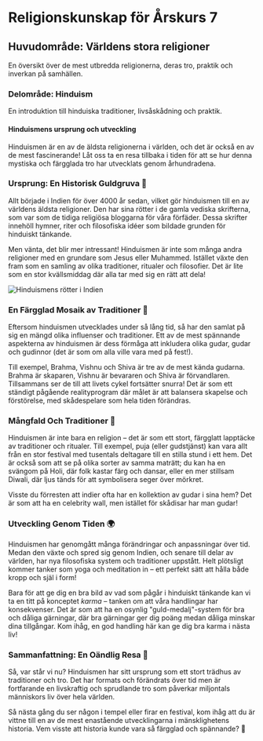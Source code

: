 # Religionskunskap för Årskurs 7
## Huvudområde: Världens stora religioner
En översikt över de mest utbredda religionerna, deras tro, praktik och inverkan på samhällen.
### Delområde: Hinduism
En introduktion till hinduiska traditioner, livsåskådning och praktik.
#### Hinduismens ursprung och utveckling

Hinduismen är en av de äldsta religionerna i världen, och det är också en av de mest fascinerande! Låt oss ta en resa tillbaka i tiden för att se hur denna mystiska och färgglada tro har utvecklats genom århundradena.

### Ursprung: En Historisk Guldgruva 🚀

Allt började i Indien för över 4000 år sedan, vilket gör hinduismen till en av världens äldsta religioner. Den har sina rötter i de gamla vediska skrifterna, som var som de tidiga religiösa bloggarna för våra förfäder. Dessa skrifter innehöll hymner, riter och filosofiska idéer som bildade grunden för hinduiskt tänkande.

Men vänta, det blir mer intressant! Hinduismen är inte som många andra religioner med en grundare som Jesus eller Muhammed. Istället växte den fram som en samling av olika traditioner, ritualer och filosofier. Det är lite som en stor kvällsmiddag där alla tar med sig en rätt att dela! 

![Hinduismens rötter i Indien](https://example.com/hinduismens-rottar.jpg)

### En Färgglad Mosaik av Traditioner 🎨

Eftersom hinduismen utvecklades under så lång tid, så har den samlat på sig en mängd olika influenser och traditioner. Ett av de mest spännande aspekterna av hinduismen är dess förmåga att inkludera olika gudar, gudar och gudinnor (det är som om alla ville vara med på fest!). 

Till exempel, Brahma, Vishnu och Shiva är tre av de mest kända gudarna. Brahma är skaparen, Vishnu är bevararen och Shiva är förvandlaren. Tillsammans ser de till att livets cykel fortsätter snurra! Det är som ett ständigt pågående realityprogram där målet är att balansera skapelse och förstörelse, med skådespelare som hela tiden förändras.

### Mångfald Och Traditioner 🌈

Hinduismen är inte bara en religion – det är som ett stort, färgglatt lapptäcke av traditioner och ritualer. Till exempel, puja (eller gudstjänst) kan vara allt från en stor festival med tusentals deltagare till en stilla stund i ett hem. Det är också som att se på olika sorter av samma maträtt; du kan ha en svängom på Holi, där folk kastar färg och dansar, eller en mer stillsam Diwali, där ljus tänds för att symbolisera seger över mörkret.

Visste du förresten att indier ofta har en kollektion av gudar i sina hem? Det är som att ha en celebrity wall, men istället för skådisar har man gudar!

### Utveckling Genom Tiden 🌍

Hinduismen har genomgått många förändringar och anpassningar över tid. Medan den växte och spred sig genom Indien, och senare till delar av världen, har nya filosofiska system och traditioner uppstått. Helt plötsligt kommer tanker som yoga och meditation in – ett perfekt sätt att hålla både kropp och själ i form! 

Bara för att ge dig en bra bild av vad som pågår i hinduiskt tänkande kan vi ta en titt på konceptet *karma* – tanken om att våra handlingar har konsekvenser. Det är som att ha en osynlig "guld-medalj"-system för bra och dåliga gärningar, där bra gärningar ger dig poäng medan dåliga minskar dina tillgångar. Kom ihåg, en god handling här kan ge dig bra karma i nästa liv!

### Sammanfattning: En Oändlig Resa 🌌

Så, var står vi nu? Hinduismen har sitt ursprung som ett stort trädhus av traditioner och tro. Det har formats och förändrats över tid men är fortfarande en livskraftig och sprudlande tro som påverkar miljontals människors liv över hela världen. 

Så nästa gång du ser någon i tempel eller firar en festival, kom ihåg att du är vittne till en av de mest enastående utvecklingarna i mänsklighetens historia. Vem visste att historia kunde vara så färgglad och spännande? 🌈